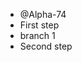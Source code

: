 - @Alpha-74
- First step
- branch 1
- Second step

<!---
Alpha-74/Alpha-74 is a ✨ special ✨ repository because its `README.md` (this file) appears on your GitHub profile.
You can click the Preview link to take a look at your changes.
--->
